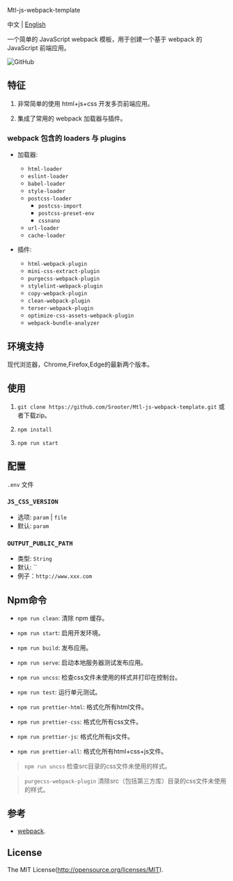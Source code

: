 Mtl-js-webpack-template

中文 | [English](README.md)

一个简单的 JavaScript webpack 模板，用于创建一个基于 webpack 的 JavaScript 前端应用。

![GitHub](https://img.shields.io/github/license/Srooter/Mtl-js-webpack-template)

## 特征

1. 非常简单的使用 html+js+css 开发多页前端应用。

2. 集成了常用的 webpack 加载器与插件。

### webpack 包含的 loaders 与 plugins

- 加载器:
  - `html-loader`
  - `eslint-loader`
  - `babel-loader`
  - `style-loader`
  - `postcss-loader`
    - `postcss-import`
    - `postcss-preset-env`
    - `cssnano`
  - `url-loader`
  - `cache-loader`

- 插件:
  - `html-webpack-plugin`
  - `mini-css-extract-plugin`
  - `purgecss-webpack-plugin`
  - `stylelint-webpack-plugin`
  - `copy-webpack-plugin`
  - `clean-webpack-plugin`
  - `terser-webpack-plugin`
  - `optimize-css-assets-webpack-plugin`
  - `webpack-bundle-analyzer`
    
## 环境支持

现代浏览器，Chrome,Firefox,Edge的最新两个版本。

## 使用

1. `git clone https://github.com/Srooter/Mtl-js-webpack-template.git` 或者下载zip。

2. `npm install`

3. `npm run start`

## 配置 

`.env` 文件 

### `JS_CSS_VERSION`

- 选项: `param` | `file`
- 默认: `param`

### `OUTPUT_PUBLIC_PATH`

- 类型: `String`
- 默认: ``
- 例子：`http://www.xxx.com`                      

## Npm命令 

- `npm run clean`: 清除 npm 缓存。

- `npm run start`: 启用开发环境。

- `npm run build`: 发布应用。

- `npm run serve`: 启动本地服务器测试发布应用。

- `npm run uncss`: 检查css文件未使用的样式并打印在控制台。

- `npm run test`: 运行单元测试。

- `npm run prettier-html`: 格式化所有html文件。

- `npm run prettier-css`: 格式化所有css文件。

- `npm run prettier-js`: 格式化所有js文件。

- `npm run prettier-all`: 格式化所有html+css+js文件。

> `npm run uncss` 检查src目录的css文件未使用的样式。

> `purgecss-webpack-plugin` 清除src（包括第三方库）目录的css文件未使用的样式。

## 参考

- [webpack](https://webpack.js.org/).

## License

The MIT License(http://opensource.org/licenses/MIT).
